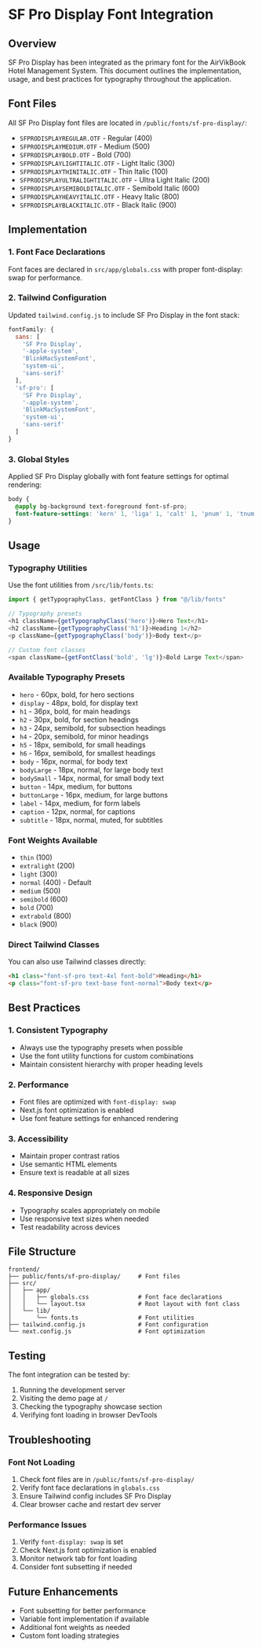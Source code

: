 # SF Pro Display Font Integration

## Overview
SF Pro Display has been integrated as the primary font for the AirVikBook Hotel Management System. This document outlines the implementation, usage, and best practices for typography throughout the application.

## Font Files
All SF Pro Display font files are located in `/public/fonts/sf-pro-display/`:

- `SFPRODISPLAYREGULAR.OTF` - Regular (400)
- `SFPRODISPLAYMEDIUM.OTF` - Medium (500)  
- `SFPRODISPLAYBOLD.OTF` - Bold (700)
- `SFPRODISPLAYLIGHTITALIC.OTF` - Light Italic (300)
- `SFPRODISPLAYTHINITALIC.OTF` - Thin Italic (100)
- `SFPRODISPLAYULTRALIGHTITALIC.OTF` - Ultra Light Italic (200)
- `SFPRODISPLAYSEMIBOLDITALIC.OTF` - Semibold Italic (600)
- `SFPRODISPLAYHEAVYITALIC.OTF` - Heavy Italic (800)
- `SFPRODISPLAYBLACKITALIC.OTF` - Black Italic (900)

## Implementation

### 1. Font Face Declarations
Font faces are declared in `src/app/globals.css` with proper font-display: swap for performance.

### 2. Tailwind Configuration
Updated `tailwind.config.js` to include SF Pro Display in the font stack:
```javascript
fontFamily: {
  sans: [
    'SF Pro Display',
    '-apple-system',
    'BlinkMacSystemFont', 
    'system-ui',
    'sans-serif'
  ],
  'sf-pro': [
    'SF Pro Display',
    '-apple-system',
    'BlinkMacSystemFont',
    'system-ui', 
    'sans-serif'
  ]
}
```

### 3. Global Styles
Applied SF Pro Display globally with font feature settings for optimal rendering:
```css
body {
  @apply bg-background text-foreground font-sf-pro;
  font-feature-settings: 'kern' 1, 'liga' 1, 'calt' 1, 'pnum' 1, 'tnum' 0, 'onum' 1, 'lnum' 0, 'dlig' 0;
}
```

## Usage

### Typography Utilities
Use the font utilities from `/src/lib/fonts.ts`:

```typescript
import { getTypographyClass, getFontClass } from "@/lib/fonts"

// Typography presets
<h1 className={getTypographyClass('hero')}>Hero Text</h1>
<h2 className={getTypographyClass('h1')}>Heading 1</h2>
<p className={getTypographyClass('body')}>Body text</p>

// Custom font classes
<span className={getFontClass('bold', 'lg')}>Bold Large Text</span>
```

### Available Typography Presets
- `hero` - 60px, bold, for hero sections
- `display` - 48px, bold, for display text
- `h1` - 36px, bold, for main headings
- `h2` - 30px, bold, for section headings
- `h3` - 24px, semibold, for subsection headings
- `h4` - 20px, semibold, for minor headings
- `h5` - 18px, semibold, for small headings
- `h6` - 16px, semibold, for smallest headings
- `body` - 16px, normal, for body text
- `bodyLarge` - 18px, normal, for large body text
- `bodySmall` - 14px, normal, for small body text
- `button` - 14px, medium, for buttons
- `buttonLarge` - 16px, medium, for large buttons
- `label` - 14px, medium, for form labels
- `caption` - 12px, normal, for captions
- `subtitle` - 18px, normal, muted, for subtitles

### Font Weights Available
- `thin` (100)
- `extralight` (200)
- `light` (300)
- `normal` (400) - Default
- `medium` (500)
- `semibold` (600)
- `bold` (700)
- `extrabold` (800)
- `black` (900)

### Direct Tailwind Classes
You can also use Tailwind classes directly:
```html
<h1 class="font-sf-pro text-4xl font-bold">Heading</h1>
<p class="font-sf-pro text-base font-normal">Body text</p>
```

## Best Practices

### 1. Consistent Typography
- Always use the typography presets when possible
- Use the font utility functions for custom combinations
- Maintain consistent hierarchy with proper heading levels

### 2. Performance
- Font files are optimized with `font-display: swap`
- Next.js font optimization is enabled
- Use font feature settings for enhanced rendering

### 3. Accessibility
- Maintain proper contrast ratios
- Use semantic HTML elements
- Ensure text is readable at all sizes

### 4. Responsive Design
- Typography scales appropriately on mobile
- Use responsive text sizes when needed
- Test readability across devices

## File Structure
```
frontend/
├── public/fonts/sf-pro-display/     # Font files
├── src/
│   ├── app/
│   │   ├── globals.css              # Font face declarations
│   │   └── layout.tsx               # Root layout with font class
│   └── lib/
│       └── fonts.ts                 # Font utilities
├── tailwind.config.js               # Font configuration
└── next.config.js                   # Font optimization
```

## Testing
The font integration can be tested by:
1. Running the development server
2. Visiting the demo page at `/`
3. Checking the typography showcase section
4. Verifying font loading in browser DevTools

## Troubleshooting

### Font Not Loading
1. Check font files are in `/public/fonts/sf-pro-display/`
2. Verify font face declarations in `globals.css`
3. Ensure Tailwind config includes SF Pro Display
4. Clear browser cache and restart dev server

### Performance Issues
1. Verify `font-display: swap` is set
2. Check Next.js font optimization is enabled
3. Monitor network tab for font loading
4. Consider font subsetting if needed

## Future Enhancements
- Font subsetting for better performance
- Variable font implementation if available
- Additional font weights as needed
- Custom font loading strategies